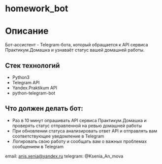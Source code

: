 # homework_bot
# Описание
Бот-ассистент - Telegram-бота, который обращается к API сервиса Практикум.Домашка и узнаваёт статус вашей домашней работы.

## Стек технологий
- Python3
- Telegram API
- Yandex.Praktikum API
- python-telegram-bot

## Что должен делать бот:
- Раз в 10 минут опрашивать API сервиса Практикум.Домашка и проверять статус отправленной на ревью домашней работы
- При обновлении статуса анализировать ответ API и отправлять вам соответствующее уведомление в Telegram
- Логировать свою работу и сообщать вам о важных проблемах сообщением в Telegram

email: anis.xenia@yandex.ru telegram: @Ksenia_An_mova

